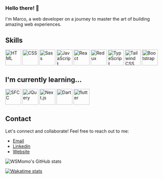 ### Hello there! 👋 
I'm Marco, a web developer on a journey to master the art of building amazing web experiences. 

## Skills 
<div>
	<img height="50" src="https://skillicons.dev/icons?i=html" alt="HTML" title="HTML"/>
	<img height="50" src="https://skillicons.dev/icons?i=css" alt="CSS" title="CSS"/>
	<img height="50" src="https://skillicons.dev/icons?i=sass" alt="Sass" title="Sass"/>
	<img height="50" src="https://skillicons.dev/icons?i=js" alt="JavaScript" title="JavaScript"/>
	<img height="50" src="https://skillicons.dev/icons?i=react" alt="React" title="React"/>
	<img height="50" src="https://skillicons.dev/icons?i=redux" alt="Redux" title="Redux"/>
	<img height="50" src="https://skillicons.dev/icons?i=ts" alt="TypeScript" title="TypeScript"/>
	<img height="50" src="https://skillicons.dev/icons?i=tailwind" alt="Tailwind CSS" title="Tailwind"/>
	<img height="50" src="https://skillicons.dev/icons?i=bootstrap" alt="Bootstrap" title="Bootstrap"/>
</div>

## I'm currently learning...
<div>
	<img height="50" width="50" src="https://upload.wikimedia.org/wikipedia/commons/thumb/f/f9/Salesforce.com_logo.svg/2560px-Salesforce.com_logo.svg.png" alt="SFCC" title="SFCC"/>
	<img height="50" src="https://skillicons.dev/icons?i=jquery" alt="JQuery" title="JQuery"/>
	<img height="50" src="https://skillicons.dev/icons?i=nextjs" alt="Next.js" title="Next.js"/>
	<img height="50" src="https://skillicons.dev/icons?i=dart" alt="Dart" title="Dart"/>
	<img height="50" src="https://skillicons.dev/icons?i=flutter" alt="flutter" title="Flutter"/>
</div>
	
</div>

## Contact
Let's connect and collaborate! Feel free to reach out to me:

- [Email](mailto:momomarcoj@gmail.com)
- [Linkedin](https://www.linkedin.com/in/marco-momo-61b08a159/?original_referer=https%3A%2F%2Fwsmomo.github.io%2F)
- [Website](https://wsmomo.github.io/Portfolio-Marco-Momo/)
  
![WSMomo's GitHub stats](https://github-readme-stats.vercel.app/api?username=wsmomo&theme=github_dark&hide=issues,contribs&show_icons=true)


[![Wakatime stats](https://github-readme-stats.vercel.app/api/wakatime?username=wsmomo&theme=github_dark&langs_count=10)](https://wakatime.com/@wsmomo)


<!-- ![Top Langs](https://github-readme-stats.vercel.app/api/top-langs/?username=wsmomo&layout=donut&theme=github_dark) 
  <div>
    <img width="50%" src="https://github-readme-stats.vercel.app/api/top-langs/?username=wsmomo&theme=radical&bg_color=282828&hide_border=true&include_all_commits=true&count_private=true&layout=compact" />
  </div>

-->

<!--
## 🏆 GitHub Trophies

![](https://github-profile-trophy.vercel.app/?username=wsmomo&theme=chalk&no-frame=true&no-bg=true&margin-w=4)

---
-->
<!-- [![](https://visitcount.itsvg.in/api?id=wsmomo&label=Profile%20Views&color=12&pretty=true)](https://visitcount.itsvg.in) -->
